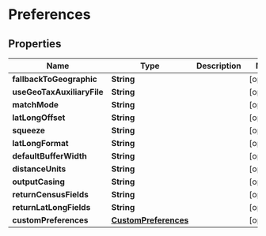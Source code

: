 
# Preferences

## Properties
Name | Type | Description | Notes
------------ | ------------- | ------------- | -------------
**fallbackToGeographic** | **String** |  |  [optional]
**useGeoTaxAuxiliaryFile** | **String** |  |  [optional]
**matchMode** | **String** |  |  [optional]
**latLongOffset** | **String** |  |  [optional]
**squeeze** | **String** |  |  [optional]
**latLongFormat** | **String** |  |  [optional]
**defaultBufferWidth** | **String** |  |  [optional]
**distanceUnits** | **String** |  |  [optional]
**outputCasing** | **String** |  |  [optional]
**returnCensusFields** | **String** |  |  [optional]
**returnLatLongFields** | **String** |  |  [optional]
**customPreferences** | [**CustomPreferences**](CustomPreferences.md) |  |  [optional]



